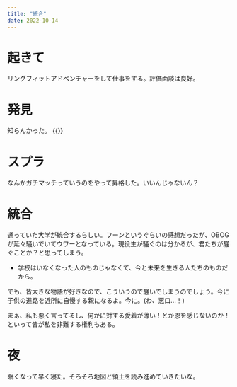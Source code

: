 ```yaml
---
title: "統合"
date: 2022-10-14
---
```



# 起きて
リングフィットアドベンチャーをして仕事をする。評価面談は良好。

# 発見
知らんかった。
{{<tweet user="dango_bot" id="1580719434225721344">}}

# スプラ
なんかガチマッチっていうのをやって昇格した。いいんじゃないん？

# 統合
通っていた大学が統合するらしい。フーンというぐらいの感想だったが、OBOGが延々騒いでいてウワーとなっている。現役生が騒ぐのは分かるが、君たちが騒ぐことか？と思ってしまう。
- 学校はいなくなった人のものじゃなくて、今と未来を生きる人たちのものだから。

でも、皆大きな物語が好きなので、こういうので騒いでしまうのでしょう。今に子供の進路を近所に自慢する親になるよ。今に。(わ、悪口...！)

まぁ、私も悪く言ってるし、何かに対する愛着が薄い！とか恩を感じないのか！といって皆が私を非難する権利もある。

# 夜
眠くなって早く寝た。そろそろ地図と領土を読み進めていきたいな。